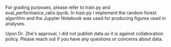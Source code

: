 For grading purposes, please refer to train.py and eval_performance_ratio.ipynb. In train.py I implement the random forest algorithm and the Jupyter Notebook was used for producing figures used in analyses.

Upon Dr. Zhe's approval, I did not publish data as it is against collaboration policy. Please reach out if you have any questions or concerns about data.
